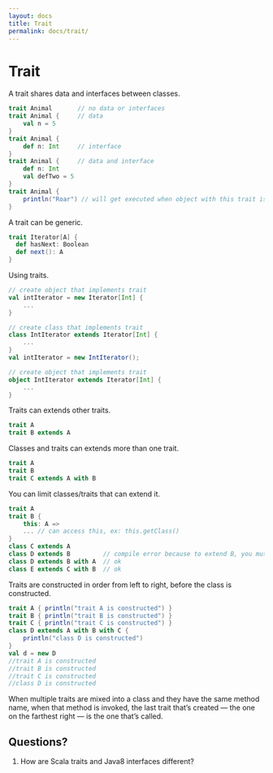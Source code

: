 ```yaml
---
layout: docs
title: Trait
permalink: docs/trait/
---
```

# Trait

A trait shares data and interfaces between classes.

```scala
trait Animal       // no data or interfaces
trait Animal {     // data
    val n = 5
}
trait Animal {
    def n: Int     // interface
}
trait Animal {     // data and interface
    def n: Int
    val defTwo = 5
}
trait Animal {
    println("Roar") // will get executed when object with this trait is instantiated
}
```
A trait can be generic.
```scala
trait Iterator[A] {
  def hasNext: Boolean
  def next(): A
}
```
Using traits.
```scala
// create object that implements trait
val intIterator = new Iterator[Int] {
    ...
}

// create class that implements trait
class IntIterator extends Iterator[Int] {
    ...
}
val intIterator = new IntIterator();

// create object that implements trait
object IntIterator extends Iterator[Int] {
    ...
}
```
Traits can extends other traits.
```scala 
trait A
trait B extends A
```
Classes and traits can extends more than one trait.
```scala
trait A
trait B
trait C extends A with B
```
You can limit classes/traits that can extend it.
```scala
trait A
trait B {
    this: A => 
    ... // can access this, ex: this.getClass()
}
class C extends A
class D extends B         // compile error because to extend B, you must extend A
class D extends B with A  // ok
class E extends C with B  // ok
```
Traits are constructed in order from left to right, before the class is constructed.
```scala
trait A { println("trait A is constructed") }
trait B { println("trait B is constructed") }
trait C { println("trait C is constructed") }
class D extends A with B with C {
    println("class D is constructed")
}
val d = new D
//trait A is constructed
//trait B is constructed
//trait C is constructed
//class D is constructed
```
When multiple traits are mixed into a class and they have the same method name, when that method is invoked, the last trait that’s created — the one on the farthest right — is the one that’s called.

## Questions?
1. How are Scala traits and Java8 interfaces different?

